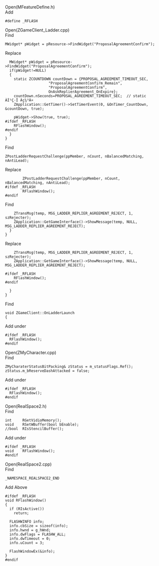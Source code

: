 Open(MFeatureDefine.h) <br>
Add <br>

    #define _RFLASH

Open(ZGameClient_Ladder.cpp) <br>
Find <br>

    MWidget* pWidget = pResource->FindWidget("ProposalAgreementConfirm");

Replace <br>

      MWidget* pWidget = pResource->FindWidget("ProposalAgreementConfirm");
      if(pWidget!=NULL)
      {
        static ZCOUNTDOWN countDown = {PROPOSAL_AGREEMENT_TIMEOUT_SEC,
                        "ProposalAgreementConfirm_Remain",
                        "ProposalAgreementConfirm",
                        OnAskReplierAgreement_OnExpire};
        countDown.nSeconds=PROPOSAL_AGREEMENT_TIMEOUT_SEC;	// static ÀÌ¹Ç·Î Àç¼³Á¤
        ZApplication::GetTimer()->SetTimerEvent(0, &OnTimer_CountDown, &countDown, true);

        pWidget->Show(true, true);
    #ifdef _RFLASH
        RFlashWindow();
    #endif
      }
    }

Find <br>

    ZPostLadderRequestChallenge(ppMember, nCount, nBalancedMatching, nAntiLead);

Replace <br>

            ZPostLadderRequestChallenge(ppMember, nCount, nBalancedMatching, nAntiLead);
    #ifdef _RFLASH
            RFlashWindow();
    #endif


Find <br>

        ZTransMsg(temp, MSG_LADDER_REPLIER_AGREEMENT_REJECT, 1, szRejecter);
        ZApplication::GetGameInterface()->ShowMessage(temp, NULL, MSG_LADDER_REPLIER_AGREEMENT_REJECT);
      }
    }


Replace <br>

        ZTransMsg(temp, MSG_LADDER_REPLIER_AGREEMENT_REJECT, 1, szRejecter);
        ZApplication::GetGameInterface()->ShowMessage(temp, NULL, MSG_LADDER_REPLIER_AGREEMENT_REJECT);

    #ifdef _RFLASH
        RFlashWindow();
    #endif

      }
    }

Find <br>

    void ZGameClient::OnLadderLaunch
    {

Add under <br>

    #ifdef _RFLASH
      RFlashWindow();
    #endif

Open(ZMyCharacter.cpp) <br>
Find <br>

	ZMyCharaterStatusBitPacking& zStatus = m_statusFlags.Ref();
	zStatus.m_bReserveDashAttacked = false;

Add under <br>

    #ifdef _RFLASH
      RFlashWindow();
    #endif 

Open(RealSpace2.h) <br>
Find <br>

    int		RGetVidioMemory();
    void	RSetWBuffer(bool bEnable);
    //bool	RIsStencilBuffer();


Add under <br>

    #ifdef _RFLASH
    void	RFlashWindow();
    #endif

Open(RealSpace2.cpp) <br>
Find <br> 

    _NAMESPACE_REALSPACE2_END

Add Above <br>

    #ifdef _RFLASH
    void RFlashWindow()
    {
      if (RIsActive())
        return;

      FLASHWINFO info;
      info.cbSize = sizeof(info);
      info.hwnd = g_hWnd;
      info.dwFlags = FLASHW_ALL;
      info.dwTimeout = 0;
      info.uCount = 3;

      FlashWindowEx(&info);
    }
    #endif




